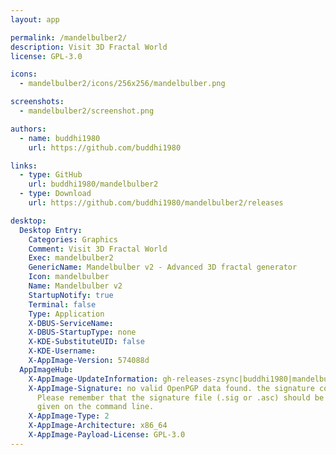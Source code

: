 ```yaml
---
layout: app

permalink: /mandelbulber2/
description: Visit 3D Fractal World
license: GPL-3.0

icons:
  - mandelbulber2/icons/256x256/mandelbulber.png

screenshots:
  - mandelbulber2/screenshot.png

authors:
  - name: buddhi1980
    url: https://github.com/buddhi1980

links:
  - type: GitHub
    url: buddhi1980/mandelbulber2
  - type: Download
    url: https://github.com/buddhi1980/mandelbulber2/releases

desktop:
  Desktop Entry:
    Categories: Graphics
    Comment: Visit 3D Fractal World
    Exec: mandelbulber2
    GenericName: Mandelbulber v2 - Advanced 3D fractal generator
    Icon: mandelbulber
    Name: Mandelbulber v2
    StartupNotify: true
    Terminal: false
    Type: Application
    X-DBUS-ServiceName: 
    X-DBUS-StartupType: none
    X-KDE-SubstituteUID: false
    X-KDE-Username: 
    X-AppImage-Version: 574088d
  AppImageHub:
    X-AppImage-UpdateInformation: gh-releases-zsync|buddhi1980|mandelbulber2|continuous|Mandelbulber_v2*-x86_64.AppImage.zsync
    X-AppImage-Signature: no valid OpenPGP data found. the signature could not be verified.
      Please remember that the signature file (.sig or .asc) should be the first file
      given on the command line.
    X-AppImage-Type: 2
    X-AppImage-Architecture: x86_64
    X-AppImage-Payload-License: GPL-3.0
---
```

